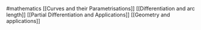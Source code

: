 #mathematics 
[[Curves and their Parametrisations]]
[[Differentiation and arc length]]
[[Partial Differentiation and Applications]]
[[Geometry and applications]]
